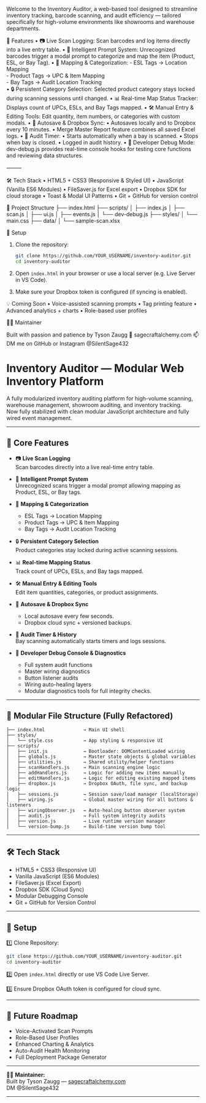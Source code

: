 Welcome to the Inventory Auditor, a web-based tool designed to streamline inventory tracking, barcode scanning, and audit efficiency — tailored specifically for high-volume environments like showrooms and warehouse departments.

🚀 Features
	•	📷 Live Scan Logging: Scan barcodes and log items directly into a live entry table.
	•	🧠 Intelligent Prompt System: Unrecognized barcodes trigger a modal prompt to categorize and map the item (Product, ESL, or Bay Tag).
	• 📂 Mapping & Categorization:
	  - ESL Tags → Location Mapping  
	  - Product Tags → UPC & Item Mapping  
	  - Bay Tags → Audit Location Tracking  
	•	🔒 Persistent Category Selection: Selected product category stays locked during scanning sessions until changed.
	•	📊 Real-time Map Status Tracker: Displays count of UPCs, ESLs, and Bay Tags mapped.
	•	🛠 Manual Entry & Editing Tools: Edit quantity, item numbers, or categories with custom modals.
	•	💾 Autosave & Dropbox Sync:
	•	Autosaves locally and to Dropbox every 10 minutes.
	•	Merge Master Report feature combines all saved Excel logs.
	•	📅 Audit Timer:
	•	Starts automatically when a bay is scanned.
	•	Stops when bay is closed.
	•	Logged in audit history.
	•	🔧 Developer Debug Mode: dev-debug.js provides real-time console hooks for testing core functions and reviewing data structures.

⸻

🛠 Tech Stack
	•	HTML5 + CSS3 (Responsive & Styled UI)
	•	JavaScript (Vanilla ES6 Modules)
	•	FileSaver.js for Excel export
	•	Dropbox SDK for cloud storage
	•	Toast & Modal UI Patterns
	•	Git + GitHub for version control


📁 Project Structure
├── index.html
├── scripts/
│   ├── index.js
│   ├── scan.js
│   ├── ui.js
│   ├── events.js
│   └── dev-debug.js
├── styles/
│   └── main.css
├── data/
│   └── sample-scan.xlsx


🔧 Setup

1. Clone the repository:
   ```bash
   git clone https://github.com/YOUR_USERNAME/inventory-auditor.git
   cd inventory-auditor
   ```

2. Open `index.html` in your browser or use a local server (e.g. Live Server in VS Code).

3. Make sure your Dropbox token is configured (if syncing is enabled).

💡 Coming Soon
	•	Voice-assisted scanning prompts
	•	Tag printing feature
	•	Advanced analytics + charts
	•	Role-based user profiles

  👨‍💻 Maintainer

Built with passion and patience by Tyson Zaugg
🔗 sagecraftalchemy.com
📫 DM me on GitHub or Instagram @SilentSage432  
# Inventory Auditor — Modular Web Inventory Platform

A fully modularized inventory auditing platform for high-volume scanning, warehouse management, showroom auditing, and inventory tracking.  
Now fully stabilized with clean modular JavaScript architecture and fully wired event management.

---

## 🚀 Core Features

- 📷 **Live Scan Logging**  
  Scan barcodes directly into a live real-time entry table.
  
- 🧠 **Intelligent Prompt System**  
  Unrecognized scans trigger a modal prompt allowing mapping as Product, ESL, or Bay tags.

- 📂 **Mapping & Categorization**
  - ESL Tags → Location Mapping  
  - Product Tags → UPC & Item Mapping  
  - Bay Tags → Audit Location Tracking

- 🔒 **Persistent Category Selection**  
  Product categories stay locked during active scanning sessions.

- 📊 **Real-time Mapping Status**  
  Track count of UPCs, ESLs, and Bay tags mapped.

- 🛠 **Manual Entry & Editing Tools**  
  Edit item quantities, categories, or product assignments.

- 💾 **Autosave & Dropbox Sync**  
  - Local autosave every few seconds.  
  - Dropbox cloud sync + versioned backups.

- 📅 **Audit Timer & History**  
  Bay scanning automatically starts timers and logs sessions.

- 🔧 **Developer Debug Console & Diagnostics**  
  - Full system audit functions  
  - Master wiring diagnostics  
  - Button listener audits  
  - Wiring auto-healing layers  
  - Modular diagnostics tools for full integrity checks.

---

## 🧰 Modular File Structure (Fully Refactored)

```
├── index.html              → Main UI shell
├── styles/
│   └── style.css           → App styling & responsive UI
├── scripts/
│   ├── init.js             → Bootloader: DOMContentLoaded wiring
│   ├── globals.js          → Master state objects & global variables
│   ├── utilities.js        → Shared utility/helper functions
│   ├── scanHandlers.js     → Main scanning engine logic
│   ├── addHandlers.js      → Logic for adding new items manually
│   ├── editHandlers.js     → Logic for editing existing mapped items
│   ├── dropbox.js          → Dropbox OAuth, file sync, and backup logic
│   ├── sessions.js         → Session save/load manager (localStorage)
│   ├── wiring.js           → Global master wiring for all buttons & listeners
│   ├── wiringObserver.js   → Auto-healing button observer system
│   ├── audit.js            → Full system integrity audits
│   ├── version.js          → Live runtime version manager
│   └── version-bump.js     → Build-time version bump tool
```

---

## 🛠 Tech Stack

- HTML5 + CSS3 (Responsive UI)
- Vanilla JavaScript (ES6 Modules)
- FileSaver.js (Excel Export)
- Dropbox SDK (Cloud Sync)
- Modular Debugging Console
- Git + GitHub for Version Control

---

## 🔧 Setup

1️⃣ Clone Repository:

```bash
git clone https://github.com/YOUR_USERNAME/inventory-auditor.git
cd inventory-auditor
```

2️⃣ Open `index.html` directly or use VS Code Live Server.

3️⃣ Ensure Dropbox OAuth token is configured for cloud sync.

---

## 📅 Future Roadmap

- Voice-Activated Scan Prompts  
- Role-Based User Profiles  
- Enhanced Charting & Analytics  
- Auto-Audit Health Monitoring  
- Full Deployment Package Generator

---

👨‍💻 **Maintainer:**  
Built by Tyson Zaugg — [sagecraftalchemy.com](https://sagecraftalchemy.com)  
DM @SilentSage432

---